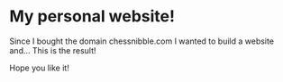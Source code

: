 # My personal website!
<p>Since I bought the domain chessnibble.com I wanted to build a website and... This is the result!</p>
<p>Hope you like it!</p> 
